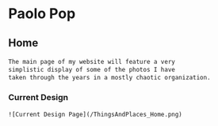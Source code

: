 # Paolo Pop

## Home
    The main page of my website will feature a very 
    simplistic display of some of the photos I have 
    taken through the years in a mostly chaotic organization.

### Current Design 
    ![Current Design Page](/ThingsAndPlaces_Home.png)

